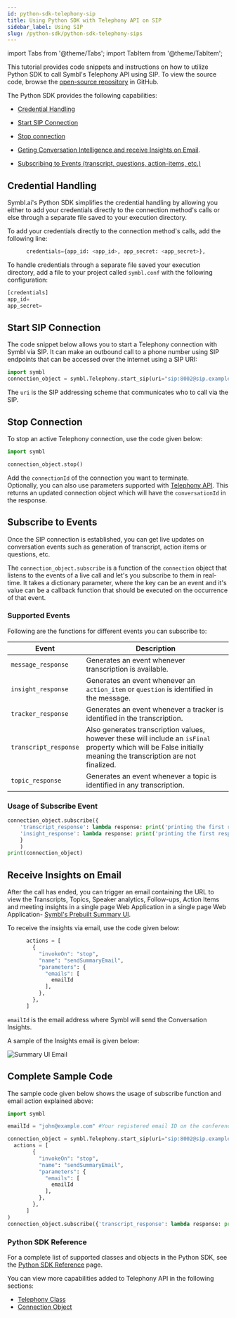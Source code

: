 ```yaml
---
id: python-sdk-telephony-sip
title: Using Python SDK with Telephony API on SIP 
sidebar_label: Using SIP
slug: /python-sdk/python-sdk-telephony-sips
---
```

import Tabs from '@theme/Tabs';
import TabItem from '@theme/TabItem';

This tutorial provides code snippets and instructions on how to utilize Python SDK to call Symbl's Telephony API using SIP. To view the source code, browse the [open-source repository](https://github.com/symblai/symbl-python) in GitHub. 

The Python SDK provides the following capabilities: 

- [Credential Handling](#credential-handling)<br/>

- [Start SIP Connection](#start-sip-connection)<br/>

- [Stop connection](#stop-connection) <br/>

- [Geting Conversation Intelligence and receive Insights on Email](#receive-insights-on-email).<br/>

- [Subscribing to Events (transcript, questions, action-items, etc.)](#subscribe-to-events)<br/>

## Credential Handling 

Symbl.ai's Python SDK simplifies the credential handling by allowing you either to add your credentials directly to the connection method's calls or else through a separate file saved to your execution directory. 

To add your credentials directly to the connection method's calls, add the following line: 

```python
      credentials={app_id: <app_id>, app_secret: <app_secret>},
```

To handle credentials through a separate file saved your execution directory, add a file to your project called `symbl.conf` with the following configuration: 

```python 
[credentials]
app_id=
app_secret=
```

## Start SIP Connection

The code snippet below allows you to start a Telephony connection with Symbl via SIP. It can make an outbound call to a phone number using SIP endpoints that can be accessed over the internet using a SIP URI:

```py
import symbl
connection_object = symbl.Telephony.start_sip(uri="sip:8002@sip.example.com") # A valid SIP URI to dial in

```
The `uri` is the SIP addressing scheme that communicates who to call via the SIP.   

## Stop Connection

To stop an active Telephony connection, use the code given below:

```py
import symbl

connection_object.stop()
```

Add the `connectionId` of the connection you want to terminate.<br/>
Optionally, you can also use parameters supported with [Telephony API](/docs/telephony-api/api-reference/#request-parameters). This returns an updated connection object which will have the `conversationId` in the response.

## Subscribe to Events

Once the SIP connection is established, you can get live updates on conversation events such as generation of transcript, action items or questions, etc.

The `connection_object.subscribe` is a function of the `connection` object that listens to the events of a live call and let's you subscribe to them in real-time. It takes a dictionary parameter, where the key can be an event and it's value can be a callback function that should be executed on the occurrence of that event.

### Supported Events 

Following are the functions for different events you can subscribe to: 

Event  | Description 
----------- |------- |
`message_response` | Generates an event whenever transcription is available.
`insight_response` | Generates an event whenever an `action_item` or `question` is identified in the message. 
`tracker_response`| Generates an event whenever a tracker is identified in the transcription.
`transcript_response` | Also generates transcription values, however these will include an `isFinal` property which will be False initially meaning the transcription are not finalized.
`topic_response` | Generates an event whenever a topic is identified in any transcription.

### Usage of Subscribe Event

```py
connection_object.subscribe({
    'transcript_response': lambda response: print('printing the first response ' + str(response)), 
    'insight_response': lambda response: print('printing the first response ' + str(response))
    }
    )
print(connection_object)
```
## Receive Insights on Email

After the call has ended, you can trigger an email containing the URL to view the Transcripts, Topics, Speaker analytics, Follow-ups, Action Items and meeting insights in a single page Web Application in a single page Web Application- [Symbl's Prebuilt Summary UI](/docs/pre-built-ui/summary-ui). 

To receive the insights via email, use the code given below:

```py
      actions = [
        {
          "invokeOn": "stop",
          "name": "sendSummaryEmail",
          "parameters": {
            "emails": [
              emailId
            ],
          },
        },
      ]
```

`emailId` is the email address where Symbl will send the Conversation Insights. 

A sample of the Insights email is given below:

![Summary UI Email](/img/python-sdk-email.png)

## Complete Sample Code

The sample code given below shows the usage of subscribe function and email action explained above:

```py
import symbl

emailId = "john@example.com" #Your registered email ID on the conference tool. 

connection_object = symbl.Telephony.start_sip(uri="sip:8002@sip.example.com",
  actions = [
        {
          "invokeOn": "stop",
          "name": "sendSummaryEmail",
          "parameters": {
            "emails": [
              emailId
            ],
          },
        },
      ]
)
connection_object.subscribe({'transcript_response': lambda response: print('printing the first response ' + str(response)), 'insight_response': lambda response: print('printing the first response ' + str(response))})
```


### Python SDK Reference

For a complete list of supported classes and objects in the Python SDK, see the [Python SDK Reference](/docs/python-sdk/python-sdk-reference) page. 

You can view more capabilities added to Telephony API in the following sections:

- [Telephony Class](/docs/python-sdk/python-sdk-reference#telephony-class)<br/>
- [Connection Object](/docs/python-sdk/python-sdk-reference#connection-object)
